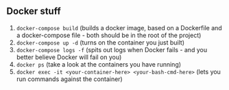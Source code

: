 ## Docker stuff

1.  `docker-compose build` (builds a docker image, based on a Dockerfile and a docker-compose file - both should be in the root of the project)
2.  `docker-compose up -d` (turns on the container you just built)
3.  `docker-compose logs -f` (spits out logs when Docker fails - and you better believe Docker will fail on you)
4.  `docker ps` (take a look at the containers you have running)
5.  `docker exec -it <your-container-here> <your-bash-cmd-here>` (lets you run commands against the container)